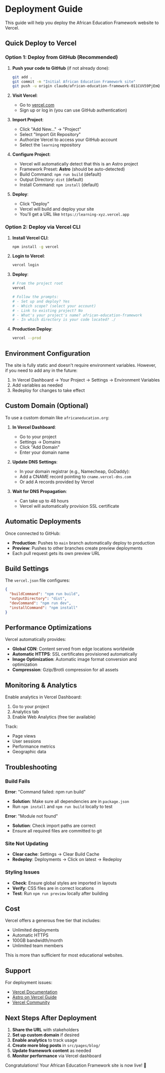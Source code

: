 # Deployment Guide

This guide will help you deploy the African Education Framework website to Vercel.

## Quick Deploy to Vercel

### Option 1: Deploy from GitHub (Recommended)

1. **Push your code to GitHub** (if not already done):
   ```bash
   git add .
   git commit -m "Initial African Education Framework site"
   git push -u origin claude/african-education-framework-011CUV59PjEmQTjSHPnCfnFb
   ```

2. **Visit Vercel**:
   - Go to [vercel.com](https://vercel.com)
   - Sign up or log in (you can use GitHub authentication)

3. **Import Project**:
   - Click "Add New..." → "Project"
   - Select "Import Git Repository"
   - Authorize Vercel to access your GitHub account
   - Select the `learning` repository

4. **Configure Project**:
   - Vercel will automatically detect that this is an Astro project
   - Framework Preset: **Astro** (should be auto-detected)
   - Build Command: `npm run build` (default)
   - Output Directory: `dist` (default)
   - Install Command: `npm install` (default)

5. **Deploy**:
   - Click "Deploy"
   - Vercel will build and deploy your site
   - You'll get a URL like `https://learning-xyz.vercel.app`

### Option 2: Deploy via Vercel CLI

1. **Install Vercel CLI**:
   ```bash
   npm install -g vercel
   ```

2. **Login to Vercel**:
   ```bash
   vercel login
   ```

3. **Deploy**:
   ```bash
   # From the project root
   vercel

   # Follow the prompts:
   # - Set up and deploy? Yes
   # - Which scope? (select your account)
   # - Link to existing project? No
   # - What's your project's name? african-education-framework
   # - In which directory is your code located? ./
   ```

4. **Production Deploy**:
   ```bash
   vercel --prod
   ```

## Environment Configuration

The site is fully static and doesn't require environment variables. However, if you need to add any in the future:

1. In Vercel Dashboard → Your Project → Settings → Environment Variables
2. Add variables as needed
3. Redeploy for changes to take effect

## Custom Domain (Optional)

To use a custom domain like `africaneducation.org`:

1. **In Vercel Dashboard**:
   - Go to your project
   - Settings → Domains
   - Click "Add Domain"
   - Enter your domain name

2. **Update DNS Settings**:
   - In your domain registrar (e.g., Namecheap, GoDaddy):
   - Add a CNAME record pointing to `cname.vercel-dns.com`
   - Or add A records provided by Vercel

3. **Wait for DNS Propagation**:
   - Can take up to 48 hours
   - Vercel will automatically provision SSL certificate

## Automatic Deployments

Once connected to GitHub:

- **Production**: Pushes to `main` branch automatically deploy to production
- **Preview**: Pushes to other branches create preview deployments
- Each pull request gets its own preview URL

## Build Settings

The `vercel.json` file configures:
```json
{
  "buildCommand": "npm run build",
  "outputDirectory": "dist",
  "devCommand": "npm run dev",
  "installCommand": "npm install"
}
```

## Performance Optimizations

Vercel automatically provides:
- **Global CDN**: Content served from edge locations worldwide
- **Automatic HTTPS**: SSL certificates provisioned automatically
- **Image Optimization**: Automatic image format conversion and optimization
- **Compression**: Gzip/Brotli compression for all assets

## Monitoring & Analytics

Enable analytics in Vercel Dashboard:
1. Go to your project
2. Analytics tab
3. Enable Web Analytics (free tier available)

Track:
- Page views
- User sessions
- Performance metrics
- Geographic data

## Troubleshooting

### Build Fails

**Error**: "Command failed: npm run build"
- **Solution**: Make sure all dependencies are in `package.json`
- Run `npm install` and `npm run build` locally to test

**Error**: "Module not found"
- **Solution**: Check import paths are correct
- Ensure all required files are committed to git

### Site Not Updating

- **Clear cache**: Settings → Clear Build Cache
- **Redeploy**: Deployments → Click on latest → Redeploy

### Styling Issues

- **Check**: Ensure global styles are imported in layouts
- **Verify**: CSS files are in correct locations
- **Test**: Run `npm run preview` locally after building

## Cost

Vercel offers a generous free tier that includes:
- Unlimited deployments
- Automatic HTTPS
- 100GB bandwidth/month
- Unlimited team members

This is more than sufficient for most educational websites.

## Support

For deployment issues:
- [Vercel Documentation](https://vercel.com/docs)
- [Astro on Vercel Guide](https://docs.astro.build/en/guides/deploy/vercel/)
- [Vercel Community](https://github.com/vercel/vercel/discussions)

## Next Steps After Deployment

1. **Share the URL** with stakeholders
2. **Set up custom domain** if desired
3. **Enable analytics** to track usage
4. **Create more blog posts** in `src/pages/blog/`
5. **Update framework content** as needed
6. **Monitor performance** via Vercel dashboard

Congratulations! Your African Education Framework site is now live! 🎉
